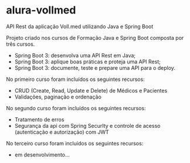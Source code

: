 # alura-vollmed
API Rest da aplicação Voll.med utilizando Java e Spring Boot

Projeto criado nos cursos de Formação Java e Spring Boot composta por três cursos.
- Spring Boot 3: desenvolva uma API Rest em Java;
- Spring Boot 3: aplique boas práticas e proteja uma API Rest;
- Spring Boot 3: documente, teste e prepare uma API para o deploy.

No primeiro curso foram incluídos os seguintes recursos:
  - CRUD (Create, Read, Update e Delete) de Médicos e Pacientes
  - Validações, paginação e ordenação

No segundo curso foram incluídos os seguintes recursos:
  - Tratamento de erros
  - Segurança da api com Spring SecurIty e controle de acesso (autenticação e autorização) com JWT

No terceiro curso foram incluídos os seguintes recursos:
  - em desenvolvimento... 